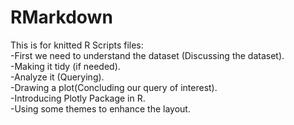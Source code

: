 # RMarkdown  
This is for knitted R Scripts files:  
-First we need to understand the dataset (Discussing the dataset).  
-Making it tidy (if needed).  
-Analyze it (Querying).  
-Drawing a plot(Concluding our query of interest).  
-Introducing Plotly Package in R.    
-Using some themes to enhance the layout.  



